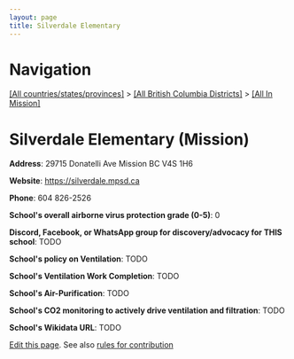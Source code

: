 ```yaml
---
layout: page
title: Silverdale Elementary
---
```

# Navigation

[[All countries/states/provinces]](../../..) > [[All British Columbia Districts]](../..) > [[All In Mission]](..)

# Silverdale Elementary (Mission)

**Address**: 29715 Donatelli Ave  Mission BC V4S 1H6

**Website**: <https://silverdale.mpsd.ca>

**Phone**: 604 826-2526

**School's overall airborne virus protection grade (0-5)**: 0

**Discord, Facebook, or WhatsApp group for discovery/advocacy for THIS school**: TODO

**School's policy on Ventilation**: TODO

**School's Ventilation Work Completion**: TODO

**School's Air-Purification**: TODO

**School's CO2 monitoring to actively drive ventilation and filtration**: TODO

**School's Wikidata URL**: TODO


[Edit this page](https://github.com/ventilate-schools/BC/edit/main/./Mission/Silverdale_Elementary.md). See also [rules for contribution](../../../contribution-rules/)